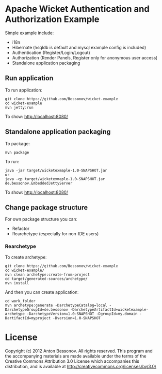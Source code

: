 # Apache Wicket Authentication and Authorization Example

Simple example include:
- i18n
- Hibernate (hsqldb is default and mysql example config is included)
- Authentication (Register/Login/Logout)
- Authorization (Render Panels, Register only for anonymous user access)
- Standalone application packaging

## Run application

To run application:

	git clone https://github.com/Bessonov/wicket-example
	cd wicket-example
	mvn jetty:run

To show:
	[http://localhost:8080/](http://localhost:8080/)

## Standalone application packaging

To package:

	mvn package

To run:

	java -jar target/wicketexmaple-1.0-SNAPSHOT.jar
	or
	java -cp target/wicketexmaple-1.0-SNAPSHOT.jar de.bessonov.EmbeddedJettyServer

To show:
	[http://localhost:8080/](http://localhost:8080/)

## Change package structure
For own package structure you can:
- Refactor
- Rearchetype (especially for non-IDE users)

### Rearchetype

To create archetype:

	git clone https://github.com/Bessonov/wicket-example
	cd wicket-example/
	mvn clean archetype:create-from-project
	cd target/generated-sources/archetype/
	mvn install

And then you can create application:

	cd work_folder
	mvn archetype:generate -DarchetypeCatalog=local -DarchetypeGroupId=de.bessonov -DarchetypeArtifactId=wicketexample-archetype -DarchetypeVersion=1.0-SNAPSHOT -DgroupId=my.domain -DartifactId=myproject -Dversion=1.0-SNAPSHOT

# License
Copyright (c) 2012 Anton Bessonov.
All rights reserved. This program and the accompanying materials
are made available under the terms of the Creative Commons
Attribution 3.0 License which accompanies this distribution,
and is available at
http://creativecommons.org/licenses/by/3.0/

